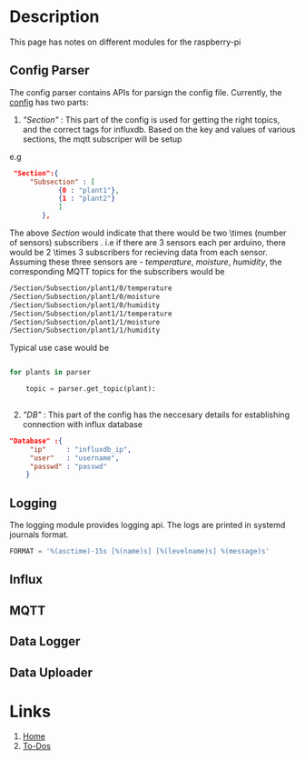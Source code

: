 # Description

This page has notes on different modules for the raspberry-pi

## Config Parser
The config parser contains APIs for parsign the config file. Currently, the [config](index.md#config) has two parts:

1. *"Section"* : This part of the config is used for getting the right topics,
   and the correct tags for influxdb. Based on the key and values of various sections, the mqtt subscriper will be setup

e.g
```json 
 "Section":{
	 "Subsection" : [
			{0 : "plant1"},
			{1 : "plant2"}
			]
		},
```

The above *Section* would indicate that there would be two \times (number of sensors) subscribers . i.e if
there are 3 sensors each per arduino, there would be 2 \times 3 subscribers for recieving data from each sensor. 
Assuming these three sensors are - *temperature*, *moisture*, *humidity*, the corresponding MQTT topics for the subscribers would be

```sh
/Section/Subsection/plant1/0/temperature
/Section/Subsection/plant1/0/moisture
/Section/Subsection/plant1/0/humidity
/Section/Subsection/plant1/1/temperature
/Section/Subsection/plant1/1/moisture
/Section/Subsection/plant1/1/humidity
```
Typical use case would be 
```python

for plants in parser

	topic = parser.get_topic(plant):
	
```

2. *"DB"* : This part of the config has the neccesary details for establishing connection with influx database

```json
"Database" :{
	 "ip"     : "influxdb_ip",
	 "user"   : "username",
	 "passwd" : "passwd"
	}
```

## Logging

The logging module provides logging api. The logs are printed in systemd journals format.

```python
FORMAT = '%(asctime)-15s [%(name)s] [%(levelname)s] %(message)s'
```
## Influx

## MQTT

## Data Logger

## Data Uploader

# Links
1. [Home](index.md)
2. [To-Dos](todos.md)

